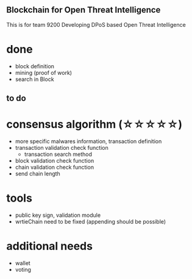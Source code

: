 ## Blockchain for Open Threat Intelligence

This is for team 9200
Developing DPoS based Open Threat Intelligence

# done
- block definition
- mining (proof of work)
- search in Block

## to do

# consensus algorithm (☆☆☆☆☆)
- more specific malwares information, transaction definition
- transaction validation check function
    - transaction search method
- block validation check function
- chain validation check function
- send chain length

# tools
- public key sign, validation module
- wrtieChain need to be fixed (appending should be possible)

# additional needs
- wallet
- voting
